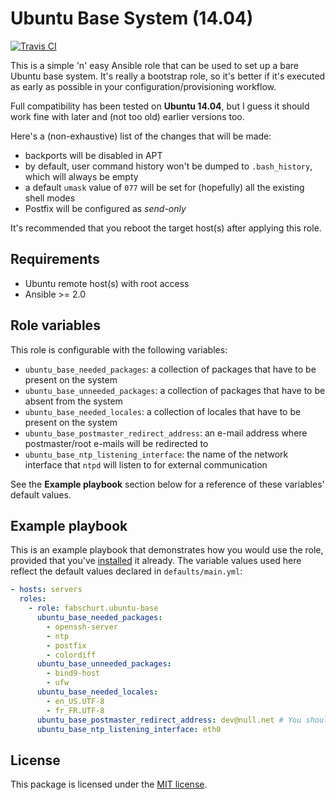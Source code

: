 # Ubuntu Base System (14.04)

[![Travis CI](https://img.shields.io/travis/rust-lang/rust.svg)](https://travis-ci.org/fabschurt/ansible-role-ubuntu-base)

This is a simple 'n' easy Ansible role that can be used to set up a bare Ubuntu
base system. It's really a bootstrap role, so it's better if it's executed as
early as possible in your configuration/provisioning workflow.

Full compatibility has been tested on **Ubuntu 14.04**, but I guess it should
work fine with later and (not too old) earlier versions too.

Here's a (non-exhaustive) list of the changes that will be made:

* backports will be disabled in APT
* by default, user command history won't be dumped to `.bash_history`, which
  will always be empty
* a default `umask` value of `077` will be set for (hopefully) all the existing
  shell modes
* Postfix will be configured as *send-only*

It's recommended that you reboot the target host(s) after applying this role.

## Requirements

* Ubuntu remote host(s) with root access
* Ansible >= 2.0

## Role variables

This role is configurable with the following variables:

* `ubuntu_base_needed_packages`: a collection of packages that have to be
  present on the system
* `ubuntu_base_unneeded_packages`: a collection of packages that have to be
  absent from the system
* `ubuntu_base_needed_locales`: a collection of locales that have to be present
  on the system
* `ubuntu_base_postmaster_redirect_address`: an e-mail address where postmaster/root
  e-mails will be redirected to
* `ubuntu_base_ntp_listening_interface`: the name of the network interface
  that `ntpd` will listen to for external communication

See the **Example playbook** section below for a reference of these variables'
default values.

## Example playbook

This is an example playbook that demonstrates how you would use the role, provided
that you've [installed](https://galaxy.ansible.com/intro#download) it already.
The variable values used here reflect the default values declared in `defaults/main.yml`:

```yaml
- hosts: servers
  roles:
    - role: fabschurt.ubuntu-base
      ubuntu_base_needed_packages:
        - openssh-server
        - ntp
        - postfix
        - colordiff
      ubuntu_base_unneeded_packages:
        - bind9-host
        - ufw
      ubuntu_base_needed_locales:
        - en_US.UTF-8
        - fr_FR.UTF-8
      ubuntu_base_postmaster_redirect_address: dev@null.net # You should really override this one
      ubuntu_base_ntp_listening_interface: eth0
```

## License

This package is licensed under the [MIT license](https://opensource.org/licenses/MIT).
